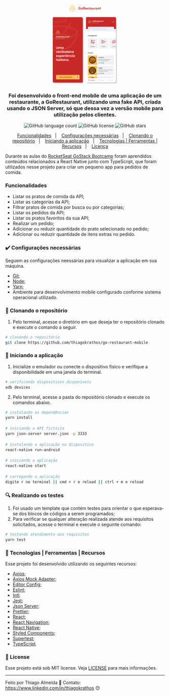  <p align="center">
    <img src="src/assets/GoRestaurantLogo.png" width="20%" height="20%" max-width:100% >
  </p>


  <p align="center">
    <img src="src/assets/GoRestauranteMobileEnterScreen.png" width="20%" height="20%" max-width:100% >
    <img src="src/assets/GoRestauranteMobileHomeScreen.png" width="20%" height="20%" max-width:100% >
  </p>

<h3 align="center">
  Foi desenvolvido o front-end mobile de uma aplicação de um restaurante, a GoRestaurant, utilizando uma fake API, criada usando o JSON Server, só que dessa vez a versão mobile para utilização pelos clientes.
</h3>

<p align="center">
  <img alt="GitHub language count" src="https://img.shields.io/github/languages/count/thiagokrathos/go-restaurant-mobile">

  <img alt="GitHub license" src="https://img.shields.io/github/license/thiagokrathos/go-restaurant-mobile">

  <img alt="GitHub stars" src="https://img.shields.io/github/stars/thiagokrathos/go-restaurant-mobile?style=social">
</p>

<p align="center">
  <a href="#funcionalidades">Funcionalidades</a>&nbsp;&nbsp;&nbsp;|&nbsp;&nbsp;&nbsp;
  <a href="#heavy_check_mark-configurações-necessárias">Configurações necessárias</a>&nbsp;&nbsp;&nbsp;|&nbsp;&nbsp;&nbsp;
  <a href="#arrow_down_small-clonando-o-repositório">Clonando o repositório</a>&nbsp;&nbsp;&nbsp;|&nbsp;&nbsp;&nbsp;
  <a href="#beginner-iniciando-a-aplicação">Iniciando a aplicação</a>&nbsp;&nbsp;&nbsp;|&nbsp;&nbsp;&nbsp;
  <a href="#wrench-tecnologias--ferramentas--recursos">Tecnologias | Ferramentas | Recursos</a>&nbsp;&nbsp;&nbsp;|&nbsp;&nbsp;&nbsp;
  <a href="#memo-license">Licença</a>
</p>

Durante as aulas do [RocketSeat GoStack Bootcamp](https://rocketseat.com.br/bootcamp) foram aprendidos conteúdos relacionados a React Native junto com TypeScript, que foram utilizados nesse projeto para criar um pequeno app para pedidos de comida.

### Funcionalidades

- Listar os pratos de comida da API;
- Listar as categorias da API;
- Filtrar pratos de comida por busca ou por categorias;
- Listar os pedidos da API;
- Listar os pratos favoritos da sua API;
- Realizar um pedido;
- Adicionar ou reduzir quantidade do prato selecionado no pedido;
- Adicionar ou reduzir quantidade de itens extras no pedido.

### :heavy_check_mark: Configurações necessárias

Seguem as configurações neessárias para visualizar a aplicação em sua máquina.

-  [Git](https://git-scm.com);
-  [Node](https://nodejs.org/);
-  [Yarn](https://yarnpkg.com/);
-  Ambiente para desenvolvimento mobile configurado conforme sistema operacional utilizado.

### :arrow_down_small: Clonando o repositório
1. Pelo terminal, acesse o diretório em que deseja ter o repositório clonado e execute o comando a seguir.
```bash
# clonando o repositório
git clone https://github.com/thiagokrathos/go-restaurant-mobile
```

### :beginner: Iniciando a aplicação
1. Inicialize o emulador ou conecte o dispositivo físico e verifique a disponibilidade em uma janela do terminal.
```bash
# verificando dispositivos disponíveis
adb devices
```
2. Pelo terminal, acesse a pasta do repositório clonado e execute os comandos abaixo.
```bash
# instalando as dependências
yarn install

# iniciando a API fictícia
yarn json-server server.json -p 3333

# instalando a aplicação no dispositivo
react-native run-android

# iniciando a aplicação
react-native start

# carregando a aplicação
digite r no terminal || cmd + r e reload || ctrl + m e reload
```
### :mag: Realizando os testes
1. Foi usado um template que contém testes para orientar o que esperava-se dos blocos de códigos a serem programados;
2. Para verificar se qualquer alteração realizada atende aos requisitos solicitados, acesse o terminal e execute o seguinte comando:
```bash
# testando atendimento aos requisitos
yarn test
```

### :wrench: Tecnologias | Ferramentas | Recursos

Esse projeto foi desenvolvido utilizando os seguintes recursos:

-  [Axios](https://github.com/axios/axios);
-  [Axios Mock Adapter](https://github.com/ctimmerm/axios-mock-adapter);
-  [Editor Config](https://editorconfig.org/);
-  [Eslint](https://eslint.org/);
-  [Intl](https://github.com/andyearnshaw/Intl.js/);
-  [Jest](https://jestjs.io/);
-  [Json Server](https://github.com/typicode/json-server);
-  [Prettier](https://prettier.io/);
-  [React](https://pt-br.reactjs.org/);
-  [React Navigation](https://reactnavigation.org/);
-  [React Native](https://reactnative.dev/);
-  [Styled Components](https://styled-components.com/);
-  [Supertest](https://github.com/visionmedia/supertest);
-  [TypeScript](https://www.typescriptlang.org/).

### :memo: License
Esse projeto está sob MIT license. Veja [LICENSE](https://github.com/thiagokrathos/go-restaurant-mobile/blob/master/LICENSE) para mais informações.

---

Feito por Thiago Almeida :blue_heart: Contato: https://www.linkedin.com/in/thiagokrathos :blush:
